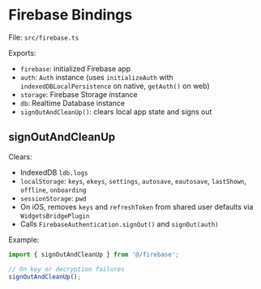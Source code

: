 # Firebase Bindings

File: `src/firebase.ts`

Exports:
- `firebase`: initialized Firebase app
- `auth`: `Auth` instance (uses `initializeAuth` with `indexedDBLocalPersistence` on native, `getAuth()` on web)
- `storage`: Firebase Storage instance
- `db`: Realtime Database instance
- `signOutAndCleanUp()`: clears local app state and signs out

## signOutAndCleanUp
Clears:
- IndexedDB `ldb.logs`
- `localStorage`: `keys`, `ekeys`, `settings`, `autosave`, `eautosave`, `lastShown`, `offline`, `onboarding`
- `sessionStorage`: `pwd`
- On iOS, removes `keys` and `refreshToken` from shared user defaults via `WidgetsBridgePlugin`
- Calls `FirebaseAuthentication.signOut()` and `signOut(auth)`

Example:
```ts
import { signOutAndCleanUp } from '@/firebase';

// On key or decryption failures
signOutAndCleanUp();
```